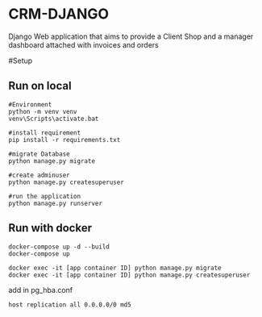 # CRM-DJANGO

Django Web application that aims to provide a Client Shop and a manager dashboard attached with invoices and orders

#Setup
## Run on local
```
#Environment
python -m venv venv
venv\Scripts\activate.bat

#install requirement
pip install -r requirements.txt

#migrate Database
python manage.py migrate

#create adminuser
python manage.py createsuperuser

#run the application
python manage.py runserver
```

## Run with docker

```
docker-compose up -d --build
docker-compose up

docker exec -it [app container ID] python manage.py migrate
docker exec -it [app container ID] python manage.py createsuperuser

```
    
add in pg_hba.conf

```
host replication all 0.0.0.0/0 md5
```


